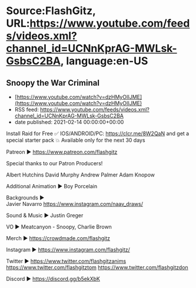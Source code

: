 # Source:FlashGitz, URL:https://www.youtube.com/feeds/videos.xml?channel_id=UCNnKprAG-MWLsk-GsbsC2BA, language:en-US

## Snoopy the War Criminal
 - [https://www.youtube.com/watch?v=dzHMyOIIJME](https://www.youtube.com/watch?v=dzHMyOIIJME)
 - RSS feed: https://www.youtube.com/feeds/videos.xml?channel_id=UCNnKprAG-MWLsk-GsbsC2BA
 - date published: 2021-02-14 00:00:00+00:00

Install Raid for Free ✅ IOS/ANDROID/PC: https://clcr.me/8W2QaN and get a special starter pack 💥 Available only for the next 30 days

Patreon ►
https://www.patreon.com/flashgitz

Special thanks to our Patron Producers!

Albert Hutchins
David Murphy
Andrew Palmer
Adam Knopow

Additional Animation ► 
Boy Porcelain

Backgrounds ►  
Javier Navarro https://www.instagram.com/naav_draws/

Sound & Music ► 
Justin Greger

VO ► 
Meatcanyon - Snoopy, Charlie Brown 

Merch ►
https://crowdmade.com/flashgitz

Instagram ►
https://www.instagram.com/flashgitz/

Twitter ►
https://www.twitter.com/flashgitzanims
https://www.twitter.com/flashgitztom
https://www.twitter.com/flashgitzdon

Discord ►
https://discord.gg/b5ekXbK

